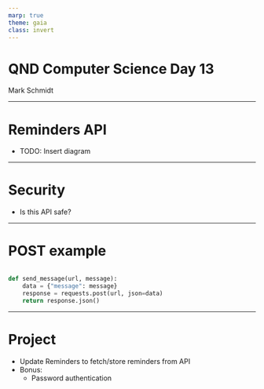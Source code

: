 ```yaml
---
marp: true
theme: gaia
class: invert
---
```


# QND Computer Science Day 13
Mark Schmidt

--- 

# Reminders API

- TODO: Insert diagram

<!-- Explain how different method types work -->
---

# Security

- Is this API safe?

<!-- No protection from someone else overwriting your reminders -->
<!-- Anyone can read your reminders -->

---

# POST example

```python

def send_message(url, message):
    data = {"message": message}
    response = requests.post(url, json=data)
    return response.json()

```

<!-- requests post method is very similar to get -->
<!-- takes in response -->


---

# Project

- Update Reminders to fetch/store reminders from API
- Bonus:
    - Password authentication